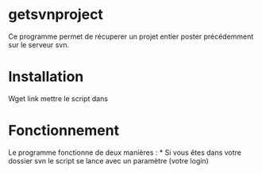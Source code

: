 # getsvnproject
Ce programme permet de récuperer un projet entier poster précédemment sur le serveur svn.

# Installation
Wget link
mettre le script dans 

# Fonctionnement
Le programme fonctionne de deux manières :
    * Si vous êtes dans votre dossier svn le script se lance avec un paramètre (votre login)

